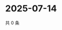 # 2025-07-14

共 0 条

<!-- BEGIN ZHIHUQUESTIONS -->
<!-- 最后更新时间 Mon Jul 14 2025 13:18:48 GMT+0800 (China Standard Time) -->

<!-- END ZHIHUQUESTIONS -->

